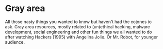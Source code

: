 # Gray area

All those nasty things you wanted to know but haven't had the cojones to ask. Gray area resources, mostly related to (un)ethical hacking, malware development, social engineering and other fun things we all wanted to do after watching Hackers (1995) with Angelina Jolie. Or Mr. Robot, for younger audience.